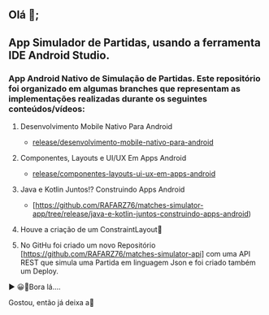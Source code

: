 ## Olá 👋;

## App Simulador de Partidas, usando a ferramenta IDE Android Studio.

### App Android Nativo de Simulação de Partidas. Este repositório foi organizado em algumas branches que representam as implementações realizadas durante os seguintes conteúdos/vídeos:

1. Desenvolvimento Mobile Nativo Para Android
    - [release/desenvolvimento-mobile-nativo-para-android](https://github.com/RAFARZ76/matches-simulator-app/tree/release/desenvolvimento-mobile-nativo-para-android)
    
2. Componentes, Layouts e UI/UX Em Apps Android
    - [release/componentes-layouts-ui-ux-em-apps-android](https://github.com/RAFARZ76/matches-simulator-app/tree/release/componentes_layouts-ui/ux_em_apps_android)
    
3. Java e Kotlin Juntos!? Construindo Apps Android
    - [https://github.com/RAFARZ76/matches-simulator-app/tree/release/java-e-kotlin-juntos-construindo-apps-android)
    
4. Houve a criação de um ConstraintLayout🚀 

5. No GitHu foi criado um novo Repositório [https://github.com/RAFARZ76/matches-simulator-api] com uma API REST que simula uma Partida em linguagem Json e foi criado também um Deploy. 

▶ 😀👀Bora lá....

Gostou, então já deixa a🌟
